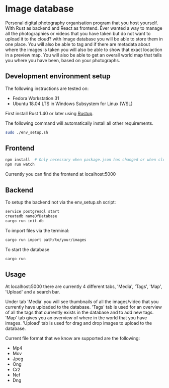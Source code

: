 # Image database
Personal digital photography organisation program that you host yourself.
With Rust as backend and React as frontend.
Ever wanted a way to manage all the photographies or videos that you have taken but do not want to upload it to the cloud?
with Image database you will be able to store them in one place. You will also be able to tag and if there are metadata about
where the images is taken you will also be able to show that exact locaction in a preview map.
You will also be able to get an overall world map that tells you where you have been, based on your photographs.

## Development environment setup
The following instructions are tested on:

* Fedora Workstation 31
* Ubuntu 18.04 LTS in Windows Subsystem for Linux (WSL)

First install Rust 1.40 or later using [Rustup](https://rustup.rs/).

The following command will automatically install all other requirements.

```bash
sudo ./env_setup.sh
```

## Frontend
```bash
npm install  # Only necessary when package.json has changed or when cloning the repository
npm run watch
```

Currently you can find the frontend at localhost:5000

## Backend

To setup the backend not via the env_setup.sh script:

```bash
service postgresql start
createdb nameOfDatabase
cargo run init-db
```

To import files via the terminal:

```bash
cargo run import path/to/your/images
```

To start the database

```bash
cargo run
```

## Usage

At localhost:5000 there are currently 4 different tabs, 'Media', 'Tags', 'Map', 'Upload' and a search bar.

Under tab 'Media' you will see thumbnails of all the images/video that you currently have uploaded to the database.
'Tags' tab is used for an overview of all the tags that currently exists in the database and to add new tags.
'Map' tab gives you an overview of where in the world that you have images.
'Upload' tab is used for drag and drop images to upload to the database.

Current file format that we know are supported are the following:
* Mp4
* Mov
* Jpeg
* Ong
* Cr2
* Nef
* Dng

